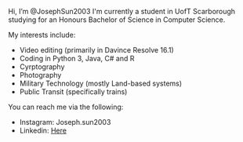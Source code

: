 Hi, I’m @JosephSun2003
  I'm currently a student in UofT Scarborough studying for an Honours Bachelor of Science in Computer Science.
  
My interests include: 
- Video editing (primarily in Davince Resolve 16.1)
- Coding in Python 3, Java, C# and R
- Cyrptography
- Photography
- Military Technology (mostly Land-based systems)
- Public Transit (specifically trains)

You can reach me via the following:
- Instagram: Joseph.sun2003
- Linkedin: [Here](https://www.linkedin.com/in/js223/ "Linkedin Profile")
